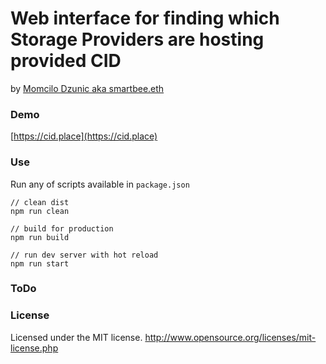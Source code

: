 # Web interface for finding which Storage Providers are hosting provided CID
by [Momcilo Dzunic aka smartbee.eth](https://twitter.com/mdzunic)

### Demo

[https://cid.place](https://cid.place)

### Use

Run any of scripts available in `package.json`

    // clean dist
    npm run clean

    // build for production
    npm run build

    // run dev server with hot reload
    npm run start

### ToDo

### License
Licensed under the MIT license.
http://www.opensource.org/licenses/mit-license.php
